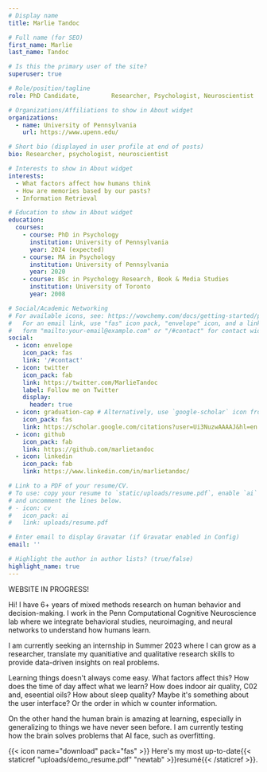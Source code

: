 ```yaml
---
# Display name
title: Marlie Tandoc

# Full name (for SEO)
first_name: Marlie
last_name: Tandoc

# Is this the primary user of the site?
superuser: true

# Role/position/tagline
role: PhD Candidate,         Researcher, Psychologist, Neuroscientist

# Organizations/Affiliations to show in About widget
organizations:
  - name: University of Pennsylvania
    url: https://www.upenn.edu/

# Short bio (displayed in user profile at end of posts)
bio: Researcher, psychologist, neuroscientist

# Interests to show in About widget
interests:
  - What factors affect how humans think 
  - How are memories based by our pasts?
  - Information Retrieval

# Education to show in About widget
education:
  courses:
    - course: PhD in Psychology
      institution: University of Pennsylvania
      year: 2024 (expected)
    - course: MA in Psychology
      institution: University of Pennsylvania
      year: 2020
    - course: BSc in Psychology Research, Book & Media Studies
      institution: University of Toronto
      year: 2008

# Social/Academic Networking
# For available icons, see: https://wowchemy.com/docs/getting-started/page-builder/#icons
#   For an email link, use "fas" icon pack, "envelope" icon, and a link in the
#   form "mailto:your-email@example.com" or "/#contact" for contact widget.
social:
  - icon: envelope
    icon_pack: fas
    link: '/#contact'
  - icon: twitter
    icon_pack: fab
    link: https://twitter.com/MarlieTandoc
    label: Follow me on Twitter
    display:
      header: true
  - icon: graduation-cap # Alternatively, use `google-scholar` icon from `ai` icon pack
    icon_pack: fas
    link: https://scholar.google.com/citations?user=Ui3NuzwAAAAJ&hl=en
  - icon: github
    icon_pack: fab
    link: https://github.com/marlietandoc
  - icon: linkedin
    icon_pack: fab
    link: https://www.linkedin.com/in/marlietandoc/

# Link to a PDF of your resume/CV.
# To use: copy your resume to `static/uploads/resume.pdf`, enable `ai` icons in `params.yaml`,
# and uncomment the lines below.
# - icon: cv
#   icon_pack: ai
#   link: uploads/resume.pdf

# Enter email to display Gravatar (if Gravatar enabled in Config)
email: ''

# Highlight the author in author lists? (true/false)
highlight_name: true
---
```

WEBSITE IN PROGRESS!

Hi! I have 6+ years of mixed methods research on human behavior and decision-making. I work in the Penn Computational Cognitive Neuroscience lab where we integrate behavioral studies, neuroimaging, and neural networks to understand how humans learn. 

I am currently seeking an internship in Summer 2023 where I can grow as a researcher, translate my quanitiative and qualitative research skills to provide data-driven insights on real problems.

Learning things doesn't always come easy. What factors affect this?
How does the time of day affect what we learn? How does indoor air quality, C02 and, eseential oils? How about sleep quality? Maybe it's something about the user interface? Or the order in which w counter information.

On the other hand the human brain is amazing at learning, especially in generalizing to things we have never seen before. I am currently testing how the brain solves problems that AI face, such as overfitting.

{{< icon name="download" pack="fas" >}} Here's my most up-to-date{{< staticref "uploads/demo_resume.pdf" "newtab" >}}resumé{{< /staticref >}}.
